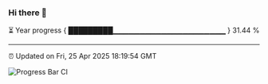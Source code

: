 ### Hi there 👋

⏳ Year progress { █████████▁▁▁▁▁▁▁▁▁▁▁▁▁▁▁▁▁▁▁▁▁ } 31.44 %

---

⏰ Updated on Fri, 25 Apr 2025 18:19:54 GMT

![Progress Bar CI](https://github.com/liununu/liununu/workflows/Progress%20Bar%20CI/badge.svg)
